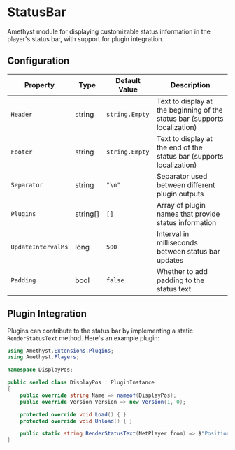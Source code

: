 # StatusBar

Amethyst module for displaying customizable status information in the player's status bar, with support for plugin integration.

## Configuration

| Property           | Type            | Default Value | Description                                                                 |
|--------------------|-----------------|---------------|-----------------------------------------------------------------------------|
| `Header`          | string          | `string.Empty` | Text to display at the beginning of the status bar (supports localization) |
| `Footer`          | string          | `string.Empty` | Text to display at the end of the status bar (supports localization)       |
| `Separator`       | string          | `"\n"`        | Separator used between different plugin outputs                             |
| `Plugins`         | string[]        | `[]`          | Array of plugin names that provide status information                       |
| `UpdateIntervalMs`| long            | `500`         | Interval in milliseconds between status bar updates                         |
| `Padding`         | bool            | `false`       | Whether to add padding to the status text                               |

## Plugin Integration

Plugins can contribute to the status bar by implementing a static `RenderStatusText` method. Here's an example plugin:

```csharp
using Amethyst.Extensions.Plugins;
using Amethyst.Players;

namespace DisplayPos;

public sealed class DisplayPos : PluginInstance 
{
    public override string Name => nameof(DisplayPos);
    public override Version Version => new Version(1, 0);

    protected override void Load() { }
    protected override void Unload() { }

    public static string RenderStatusText(NetPlayer from) => $"Position: X={from.Utils.PosX}, Y={from.Utils.PosY}";
}
```
